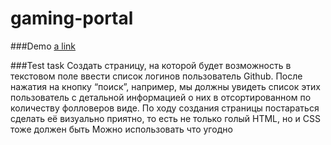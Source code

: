 # gaming-portal

###Demo
[a link](http://nika.org.ua/gaming-portal/)

###Test task
Создать страницу, на которой будет возможность в текстовом поле ввести список логинов пользователь Github. После нажатия на кнопку “поиск”, например, мы должны увидеть список этих пользователь с детальной информацией о них в отсортированном по количеству фолловеров виде.
По ходу создания страницы постараться сделать её визуально приятно, то есть не только голый HTML, но и CSS тоже должен быть
Можно использовать что угодно
